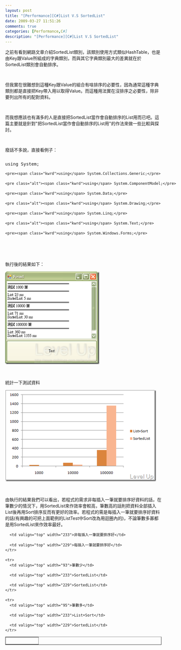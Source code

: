 ```yaml
---
layout: post
title: "[Performance][C#]List V.S SortedList"
date: 2009-03-27 11:51:26
comments: true
categories: [Performance,C#]
description: "[Performance][C#]List V.S SortedList"
---
```

<p>之前有看到網路文章介紹SortedList類別，該類別使用方式類似HashTable，也是由Key跟Value所組成的字典類別，而與其它字典類別最大的差異就在於SortedList類別會自動排序。</p>  <p> </p>  <p>但我實在很難想到這種Key跟Value的組合有啥排序的必要性，因為通常這種字典類別都是直接把Key帶入用以取得Value。而這種用法實在沒排序之必要性，除非要列出所有的配對資料。</p>  <p> </p>  <p>而我想應該也有滿多的人是直接把SortedList當作會自動排序的List用而已吧。這篇主要就是針對"把SortedList當作會自動排序的List用"的作法來做一些比較與探討。</p>  <p> </p>  <p>廢話不多說，直接看例子： </p>  <div style="width: 646px; height: 258px; overflow: auto">   <div class="csharpcode">     <pre class="alt"><span class="kwrd">using</span> System;</pre>

    <pre><span class="kwrd">using</span> System.Collections.Generic;</pre>

    <pre class="alt"><span class="kwrd">using</span> System.ComponentModel;</pre>

    <pre><span class="kwrd">using</span> System.Data;</pre>

    <pre class="alt"><span class="kwrd">using</span> System.Drawing;</pre>

    <pre><span class="kwrd">using</span> System.Linq;</pre>

    <pre class="alt"><span class="kwrd">using</span> System.Text;</pre>

    <pre><span class="kwrd">using</span> System.Windows.Forms;</pre>

    <pre class="alt"><span class="kwrd">using</span> System.Collections;</pre>

    <pre><span class="kwrd">using</span> System.Diagnostics;</pre>

    <pre class="alt"> </pre>

    <pre><span class="kwrd">namespace</span> HashTableVSSortedList</pre>

    <pre class="alt">{</pre>

    <pre>    <span class="kwrd">public</span> <span class="kwrd">partial</span> <span class="kwrd">class</span> Form1 : Form</pre>

    <pre class="alt">    {</pre>

    <pre>        <span class="kwrd">public</span> Form1()</pre>

    <pre class="alt">        {</pre>

    <pre>            InitializeComponent();</pre>

    <pre class="alt">        }</pre>

    <pre> </pre>

    <pre class="alt">        <span class="kwrd">private</span> <span class="kwrd">void</span> button1_Click(<span class="kwrd">object</span> sender, EventArgs e)</pre>

    <pre>        {</pre>

    <pre class="alt">            button1.Enabled = <span class="kwrd">false</span>;</pre>

    <pre>            GoTest();</pre>

    <pre class="alt">            button1.Enabled = <span class="kwrd">true</span>;</pre>

    <pre>            MessageBox.Show(<span class="str">"Ok"</span>);</pre>

    <pre class="alt">        }</pre>

    <pre> </pre>

    <pre class="alt">        <span class="kwrd">private</span> <span class="kwrd">void</span> GoTest()</pre>

    <pre>        {</pre>

    <pre class="alt">            <span class="kwrd">this</span>.textBox1.Clear();</pre>

    <pre>            Test(1000);</pre>

    <pre class="alt">            Test(10000);</pre>

    <pre>            Test(100000);</pre>

    <pre class="alt">        }</pre>

    <pre> </pre>

    <pre class="alt">        <span class="kwrd">private</span> <span class="kwrd">void</span> Test(<span class="kwrd">int</span> testTimes)</pre>

    <pre>        {</pre>

    <pre class="alt">            <span class="kwrd">this</span>.textBox1.Text += <span class="kwrd">string</span>.Format(<span class="str">"=================================\r\n測試 {0} 筆\r\n=================================\r\n"</span>, testTimes);</pre>

    <pre>            ListTest(testTimes);</pre>

    <pre class="alt">            SortedListTest(testTimes);</pre>

    <pre>            Application.DoEvents();</pre>

    <pre class="alt">        }</pre>

    <pre> </pre>

    <pre class="alt">        <span class="kwrd">private</span> <span class="kwrd">void</span> ListTest(<span class="kwrd">int</span> testTimes)</pre>

    <pre>        {</pre>

    <pre class="alt">            Stopwatch sw = <span class="kwrd">new</span> Stopwatch();</pre>

    <pre>            sw.Start();</pre>

    <pre class="alt">            List&lt;<span class="kwrd">string</span>&gt; lt = <span class="kwrd">new</span> List&lt;<span class="kwrd">string</span>&gt;();</pre>

    <pre>            <span class="kwrd">for</span> (<span class="kwrd">int</span> i = 0; i &lt; testTimes; i++)</pre>

    <pre class="alt">            {</pre>

    <pre>                lt.Add(i.ToString());</pre>

    <pre class="alt">                <span class="rem">//lt.Sort();</span></pre>

    <pre>            }</pre>

    <pre class="alt">            lt.Sort();</pre>

    <pre>            OutputResult(<span class="str">"List"</span>, sw.ElapsedMilliseconds);</pre>

    <pre class="alt">        }</pre>

    <pre> </pre>

    <pre class="alt">        <span class="kwrd">private</span> <span class="kwrd">void</span> SortedListTest(<span class="kwrd">int</span> testTimes)</pre>

    <pre>        {</pre>

    <pre class="alt">            Stopwatch sw = <span class="kwrd">new</span> Stopwatch();</pre>

    <pre>            sw.Start();</pre>

    <pre class="alt">            SortedList&lt;<span class="kwrd">string</span>, <span class="kwrd">string</span>&gt; st = <span class="kwrd">new</span> SortedList&lt;<span class="kwrd">string</span>, <span class="kwrd">string</span>&gt;();</pre>

    <pre>            <span class="kwrd">for</span> (<span class="kwrd">int</span> i = 0; i &lt; testTimes; i++)</pre>

    <pre class="alt">            {</pre>

    <pre>                <span class="kwrd">string</span> tmp = i.ToString();</pre>

    <pre class="alt">                st.Add(tmp, tmp);</pre>

    <pre>            }</pre>

    <pre class="alt">            OutputResult(<span class="str">"SortedList"</span>, sw.ElapsedMilliseconds);</pre>

    <pre>        }</pre>

    <pre class="alt"> </pre>

    <pre>        <span class="kwrd">private</span> <span class="kwrd">void</span> OutputResult(<span class="kwrd">string</span> title, <span class="kwrd">long</span> elapsedMilliseconds)</pre>

    <pre class="alt">        {</pre>

    <pre>            <span class="kwrd">this</span>.textBox1.Text += <span class="kwrd">string</span>.Format(<span class="str">"{0}: {1} ms\r\n"</span>, title, elapsedMilliseconds);</pre>

    <pre class="alt">            Application.DoEvents();</pre>

    <pre>        }</pre>

    <pre class="alt"> </pre>

    <pre>    }</pre>

    <pre class="alt">}</pre>
  </div>
</div>

<p> </p>


<p> </p>

<p>執行後的結果如下：</p>

<p><img style="border-right-width: 0px; border-top-width: 0px; border-bottom-width: 0px; border-left-width: 0px" border="0" alt="image" src="\images\posts\7737\image_thumb_1.png" width="304" height="299" /></p>

<p> </p>

<p>統計一下測試資料</p>

<p><img style="border-right-width: 0px; display: inline; border-top-width: 0px; border-bottom-width: 0px; border-left-width: 0px" title="image" border="0" alt="image" src="\images\posts\7737\image_thumb.png" width="487" height="295" /> </p>

<p> </p>

<p>由執行的結果我們可以看出，若程式的需求非每插入一筆就要排序好資料的話，在筆數少的情況下，用SortedList來作效率會較高，筆數高的話則把資料全部插入List後再用Sort排序反而有更好的效率。若程式的需是每插入一筆就要排序好資料的話(有興趣的可把上面範例的ListTest中Sort改為用迴圈內的)，不論筆數多寡都是用SortedList來作效率最好。</p>

<table border="1" cellspacing="0" cellpadding="2" width="557"><tbody>
    <tr>
      <td valign="top" width="91"> </td>

      <td valign="top" width="233">非每插入一筆就要排序好</td>

      <td valign="top" width="229">每插入一筆就要排序好</td>
    </tr>

    <tr>
      <td valign="top" width="93">筆數少</td>

      <td valign="top" width="233">SortedList</td>

      <td valign="top" width="229">SortedList</td>
    </tr>

    <tr>
      <td valign="top" width="95">筆數多</td>

      <td valign="top" width="233">List+Sort</td>

      <td valign="top" width="229">SortedList</td>
    </tr>
  </tbody></table>